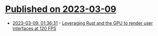 # [Published on 2023-03-09](index.md)

* [2023-03-09, 01:36:31](https://lobste.rs/s/grtiun/leveraging_rust_gpu_render_user) - [Leveraging Rust and the GPU to render user interfaces at 120 FPS](https://zed.dev/blog/videogame)
